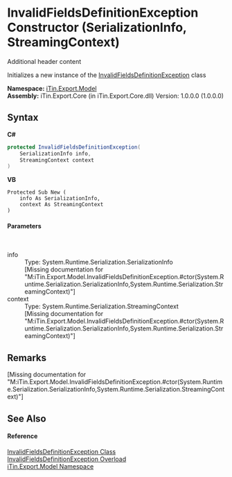 # InvalidFieldsDefinitionException Constructor (SerializationInfo, StreamingContext)
Additional header content 

Initializes a new instance of the <a href="31ab12b4-37f7-b425-c9c5-f5fbf5f05a48">InvalidFieldsDefinitionException</a> class

**Namespace:**&nbsp;<a href="ef57ffcc-e95e-b212-5a46-9aa6f5a3511f">iTin.Export.Model</a><br />**Assembly:**&nbsp;iTin.Export.Core (in iTin.Export.Core.dll) Version: 1.0.0.0 (1.0.0.0)

## Syntax

**C#**<br />
``` C#
protected InvalidFieldsDefinitionException(
	SerializationInfo info,
	StreamingContext context
)
```

**VB**<br />
``` VB
Protected Sub New ( 
	info As SerializationInfo,
	context As StreamingContext
)
```


#### Parameters
&nbsp;<dl><dt>info</dt><dd>Type: System.Runtime.Serialization.SerializationInfo<br />\[Missing <param name="info"/> documentation for "M:iTin.Export.Model.InvalidFieldsDefinitionException.#ctor(System.Runtime.Serialization.SerializationInfo,System.Runtime.Serialization.StreamingContext)"\]</dd><dt>context</dt><dd>Type: System.Runtime.Serialization.StreamingContext<br />\[Missing <param name="context"/> documentation for "M:iTin.Export.Model.InvalidFieldsDefinitionException.#ctor(System.Runtime.Serialization.SerializationInfo,System.Runtime.Serialization.StreamingContext)"\]</dd></dl>

## Remarks
\[Missing <remarks> documentation for "M:iTin.Export.Model.InvalidFieldsDefinitionException.#ctor(System.Runtime.Serialization.SerializationInfo,System.Runtime.Serialization.StreamingContext)"\]

## See Also


#### Reference
<a href="31ab12b4-37f7-b425-c9c5-f5fbf5f05a48">InvalidFieldsDefinitionException Class</a><br /><a href="ae4d188f-5fe9-dd5c-fa36-006fce359b33">InvalidFieldsDefinitionException Overload</a><br /><a href="ef57ffcc-e95e-b212-5a46-9aa6f5a3511f">iTin.Export.Model Namespace</a><br />